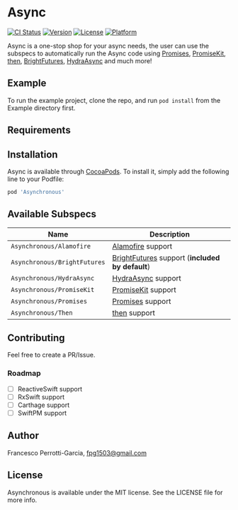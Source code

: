 # Async

[![CI Status](http://img.shields.io/travis/fpg1503/Async.svg?style=flat)](https://travis-ci.org/fpg1503/Asynchronous)
[![Version](https://img.shields.io/cocoapods/v/Async.svg?style=flat)](http://cocoapods.org/pods/Asynchronous)
[![License](https://img.shields.io/cocoapods/l/Async.svg?style=flat)](http://cocoapods.org/pods/Asynchronous)
[![Platform](https://img.shields.io/cocoapods/p/Async.svg?style=flat)](http://cocoapods.org/pods/Asynchronous)

Async is a one-stop shop for your async needs, the user can use the subspecs to automatically run the Async code using [Promises](https://github.com/khanlou/Promise), [PromiseKit](https://github.com/mxcl/PromiseKit), [then](https://github.com/freshOS/then), [BrightFutures](https://github.com/Thomvis/BrightFutures), [HydraAsync](https://github.com/malcommac/Hydra) and much more!

## Example

To run the example project, clone the repo, and run `pod install` from the Example directory first.

## Requirements

## Installation

Async is available through [CocoaPods](http://cocoapods.org). To install
it, simply add the following line to your Podfile:

```ruby
pod 'Asynchronous'
```

## Available Subspecs
| Name | Description |
|-------|------------|
| `Asynchronous/Alamofire` | [Alamofire](https://github.com/Alamofire/Alamofire) support |
| `Asynchronous/BrightFutures` |  [BrightFutures](https://github.com/Thomvis/BrightFutures) support (**included by default**) |
| `Asynchronous/HydraAsync` |  [HydraAsync](https://github.com/malcommac/Hydra) support |
| `Asynchronous/PromiseKit` | [PromiseKit](https://github.com/mxcl/PromiseKit) support |
| `Asynchronous/Promises` |  [Promises](https://github.com/khanlou/Promise) support |
| `Asynchronous/Then` |  [then](https://github.com/freshOS/then) support |

## Contributing
Feel free to create a PR/Issue.

### Roadmap
- [ ] ReactiveSwift support
- [ ] RxSwift support
- [ ] Carthage support
- [ ] SwiftPM support

## Author

Francesco Perrotti-Garcia, fpg1503@gmail.com

## License

Asynchronous is available under the MIT license. See the LICENSE file for more info.
